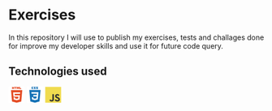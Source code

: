 # Exercises

In this repository I will use to publish my exercises, tests and challages done for improve my developer skills and use it for future code query.

## Technologies used

<p float="left">
<a href="https://developer.mozilla.org/pt-BR/docs/Web/HTML"><img src="./assets/html5-plain-wordmark.svg" width="32px"></a>
<a href="https://developer.mozilla.org/pt-BR/docs/Web/CSS"><img src="./assets/css3-plain-wordmark.svg" width="32px"></a>
<a href="https://developer.mozilla.org/pt-BR/docs/Web/JavaScript"><img src="./assets/javascript-original.svg" width="32px"></a>
</p>